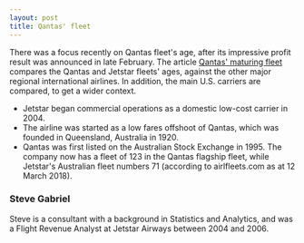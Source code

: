 ```yaml
---
layout: post
title: Qantas' fleet
---
```


There was a focus recently on Qantas fleet's age, after its impressive profit result was announced in late February. The article [Qantas' maturing fleet](http://rpubs.com/steve_g/368567) compares the Qantas and Jetstar fleets' ages, against the other major regional international airlines. In addition, the main U.S. carriers are compared, to get a wider context.

* Jetstar began commercial operations as a domestic low-cost carrier in 2004.
* The airline was started as a low fares offshoot of Qantas, which was founded in Queensland, Australia in 1920.
* Qantas was first listed on the Australian Stock Exchange in 1995. The company now has a fleet of 123 in the Qantas flagship fleet, while Jetstar's Australian fleet numbers 71 (according to airlfleets.com as at 12 March 2018).


### Steve Gabriel

Steve is a consultant with a background in Statistics and Analytics, and was a Flight Revenue Analyst at Jetstar Airways between 2004 and 2006.
